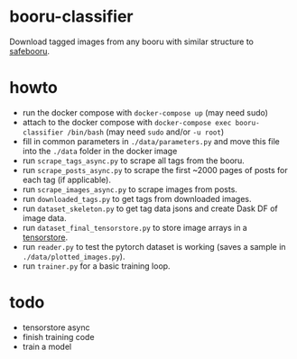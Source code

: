 # booru-classifier
Download tagged images from any booru with similar structure to [safebooru](https://safebooru.org/).

# howto
- run the docker compose with ```docker-compose up``` (may need sudo)
- attach to the docker compose with ```docker-compose exec booru-classifier /bin/bash``` (may need ```sudo``` and/or ```-u root```)
- fill in common parameters in ```./data/parameters.py``` and move this file into the ```./data``` folder in the docker image
- run ```scrape_tags_async.py``` to scrape all tags from the booru.
- run ```scrape_posts_async.py``` to scrape the first ~2000 pages of posts for each tag (if applicable).
- run ```scrape_images_async.py``` to scrape images from posts.
- run ```downloaded_tags.py``` to get tags from downloaded images.
- run ```dataset_skeleton.py``` to get tag data jsons and create Dask DF of image data.
- run ```dataset_final_tensorstore.py``` to store image arrays in a [tensorstore](https://google.github.io/tensorstore/).
- run ```reader.py``` to test the pytorch dataset is working (saves a sample in ```./data/plotted_images.py```).
- run ```trainer.py``` for a basic training loop.

# todo
- tensorstore async
- finish training code
- train a model
